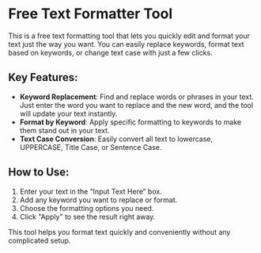 # Free Text Formatter Tool

This is a free text formatting tool that lets you quickly edit and format your text just the way you want. You can easily replace keywords, format text based on keywords, or change text case with just a few clicks.

## Key Features:
- **Keyword Replacement**: Find and replace words or phrases in your text. Just enter the word you want to replace and the new word, and the tool will update your text instantly.
- **Format by Keyword**: Apply specific formatting to keywords to make them stand out in your text.
- **Text Case Conversion**: Easily convert all text to lowercase, UPPERCASE, Title Case, or Sentence Case.

## How to Use:
1. Enter your text in the “Input Text Here” box.
2. Add any keyword you want to replace or format.
3. Choose the formatting options you need.
4. Click "Apply" to see the result right away.

This tool helps you format text quickly and conveniently without any complicated setup.
